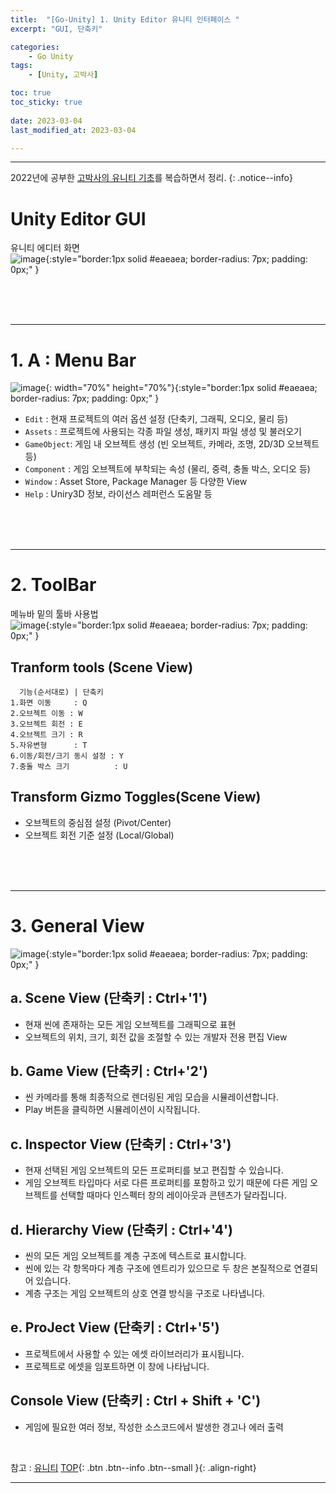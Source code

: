 ```yaml
---
title:  "[Go-Unity] 1. Unity Editor 유니티 인터페이스 "
excerpt: "GUI, 단축키"

categories:
    - Go Unity
tags:
    - [Unity, 고박사]

toc: true
toc_sticky: true
 
date: 2023-03-04 
last_modified_at: 2023-03-04 

---
```

- - -


2022년에 공부한 [고박사의 유니티 기초](https://www.inflearn.com/course/%EA%B3%A0%EB%B0%95%EC%82%AC-%EC%9C%A0%EB%8B%88%ED%8B%B0-%EA%B8%B0%EC%B4%88/dashboard)를 복습하면서 정리. 
{: .notice--info}

# Unity Editor GUI
유니티 에디터 화면  
![image](https://user-images.githubusercontent.com/96651722/222914615-a6ce2753-28e2-44e5-8014-d636b5871e5b.png){:style="border:1px solid #eaeaea; border-radius: 7px; padding: 0px;" }    

<br><br><br>

---
# 1. A : Menu Bar
![image](https://user-images.githubusercontent.com/96651722/222913326-639f775b-20ac-4074-bdf2-36f52d638b78.png){: width="70%" height="70%"}{:style="border:1px solid #eaeaea; border-radius: 7px; padding: 0px;" }  
*   `Edit`      : 현재 프로젝트의 여러 옵션 설정 (단축키, 그래픽, 오디오, 물리 등)
*   `Assets`    : 프로젝트에 사용되는 각종 파일 생성, 패키지 파일 생성 및 불러오기
*   `GameObject`: 게임 내 오브젝트 생성 (빈 오브젝트, 카메라, 조명, 2D/3D 오브젝트 등)
*   `Component` : 게임 오브젝트에 부착되는 속성 (물리, 중력, 충돌 박스, 오디오 등)
*   `Window`    : Asset Store, Package Manager 등 다양한 View
*   `Help`      : Uniry3D 정보, 라이선스 레퍼런스 도움말 등

<br><br><br>

---
# 2. ToolBar
메뉴바 밑의 툴바 사용법  
![image](https://user-images.githubusercontent.com/96651722/222913485-d65a8ede-c49c-4f00-818e-c159cde5ced5.png){:style="border:1px solid #eaeaea; border-radius: 7px; padding: 0px;" }   

##    Tranform tools (Scene View)
```       
  기능(순서대로) | 단축키
1.화면 이동     : Q                  
2.오브젝트 이동 : W               
3.오브젝트 회전 : E
4.오브젝트 크기 : R
5.자유변형      : T
6.이동/회전/크기 동시 설정 : Y
7.충돌 박스 크기          : U
```

##    Transform Gizmo Toggles(Scene View)  
*   오브젝트의 중심점 설정  (Pivot/Center)
*   오브젝트 회전 기준 설정 (Local/Global)

<br><br><br>

---
# 3. General View
![image](https://user-images.githubusercontent.com/96651722/222914615-a6ce2753-28e2-44e5-8014-d636b5871e5b.png){:style="border:1px solid #eaeaea; border-radius: 7px; padding: 0px;" }    
## a. Scene View   (단축키 : Ctrl+'1')
*   현재 씬에 존재하는 모든 게임 오브젝트를 그래픽으로 표현     
*   오브젝트의 위치, 크기, 회전 값을 조절할 수 있는 개발자 전용 편집 View  

## b. Game View   (단축키 : Ctrl+'2')
*   씬 카메라를 통해 최종적으로 렌더링된 게임 모습을 시뮬레이션합니다.
*   Play 버튼을 클릭하면 시뮬레이션이 시작됩니다.  

## c. Inspector View   (단축키 : Ctrl+'3')
*   현재 선택된 게임 오브젝트의 모든 프로퍼티를 보고 편집할 수 있습니다.
*   게임 오브젝트 타입마다 서로 다른 프로퍼티를 포함하고 있기 때문에 다른 게임 오브젝트를 선택할 때마다 인스펙터 창의 레이아웃과 콘텐츠가 달라집니다.  

## d. Hierarchy View   (단축키 : Ctrl+'4')
*   씬의 모든 게임 오브젝트를 계층 구조에 텍스트로 표시합니다.
*   씬에 있는 각 항목마다 계층 구조에 엔트리가 있으므로 두 창은 본질적으로 연결되어 있습니다.
*   계층 구조는 게임 오브젝트의 상호 연결 방식을 구조로 나타냅니다.  

## e. ProJect View   (단축키 : Ctrl+'5')
*   프로젝트에서 사용할 수 있는 에셋 라이브러리가 표시됩니다.
*   프로젝트로 에셋을 임포트하면 이 창에 나타납니다.  

## Console View   (단축키 : Ctrl + Shift + 'C')
*   게임에 필요한 여러 정보, 작성한 소스코드에서 발생한 경고나 에러 출력



<br>

참고 : [유니티](https://docs.unity3d.com/kr/)
[TOP](#){: .btn .btn--info .btn--small }{: .align-right}
<br>
- - -
